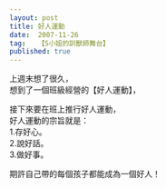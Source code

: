 ```yaml
---
layout: post
title: 好人運動
date:  2007-11-26
tag:   【S小姐的訓獸師舞台】
published: true 
---
```

<p>上週末想了很久，<br>
想到了一個班級經營的【好人運動】，</p>

<p>接下來要在班上推行好人運動，<br>
好人運動的宗旨就是：<br>
1.存好心。<br>
2.說好話。<br>
3.做好事。</p>

<p>期許自己帶的每個孩子都能成為一個好人！</p>

